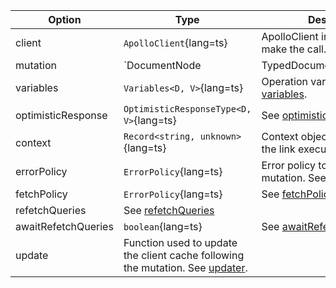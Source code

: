 | Option | Type | Description |
| ------ | ---- | ----------- |
| client | `ApolloClient`{lang=ts} | ApolloClient instance use to make the call. |
| mutation | `DocumentNode | TypedDocumentNode`{lang=ts} | A specific mutation document. See [mutation](/api/interfaces/mutation/#mutation). |
| variables | `Variables<D, V>`{lang=ts} | Operation variables. See [variables](/api/interfaces/mutation/#variables). |
| optimisticResponse | `OptimisticResponseType<D, V>`{lang=ts} | See [optimisticResponse](/api/interfaces/mutation/#optimisticresponse) |
| context | `Record<string, unknown>`{lang=ts} | Context object passed through the link execution chain. |
| errorPolicy | `ErrorPolicy`{lang=ts} | Error policy to use for the mutation. See [errorPolicy](/api/interfaces/mutation/#errorpolicy) |
| fetchPolicy | `ErrorPolicy`{lang=ts} | See [fetchPolicy](/api/interfaces/mutation/#fetchpolicy) |
| refetchQueries | See [refetchQueries](/api/interfaces/mutation/#refetchqueries) | |
| awaitRefetchQueries | `boolean`{lang=ts} | See [awaitRefetchQueries](/api/interfaces/mutation/#awaitrefetchqueries) |
| update | Function used to update the client cache following the mutation. See [updater](/api/interfaces/mutation/#updater). |

